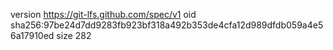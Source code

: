version https://git-lfs.github.com/spec/v1
oid sha256:97be24d7dd9283fb923bf318a492b353de4cfa12d989dfdb059a4e56a17910ed
size 282
